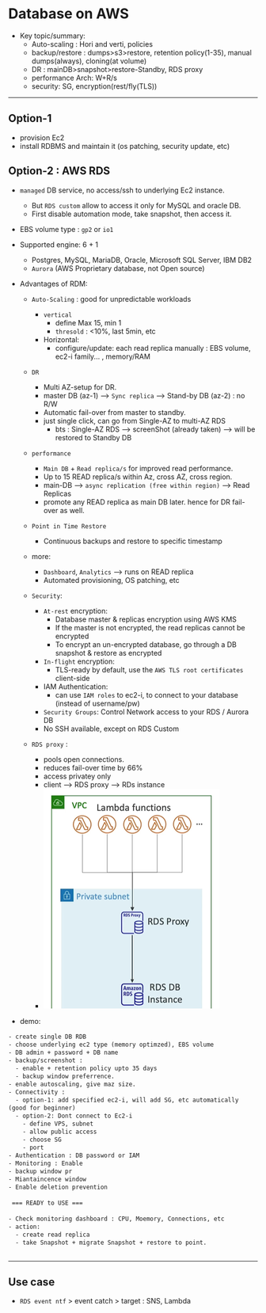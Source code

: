# Database on AWS

- Key topic/summary:
  - Auto-scaling : Hori and verti, policies 
  - backup/restore : dumps>s3>restore, retention policy(1-35), manual dumps(always), cloning(at volume)
  - DR : mainDB>snapshot>restore-Standby, RDS proxy 
  - performance Arch: W+R/s 
  - security: SG, encryption(rest/fly(TLS)) 
---
## Option-1 
- provision Ec2
- install RDBMS and maintain it (os patching, security update, etc)

## Option-2 : AWS RDS
- `managed` DB service, no access/ssh to underlying Ec2 instance.
  - But `RDS custom` allow to access it  only for MySQL and oracle DB.
  - First disable automation mode, take snapshot, then access it.
- EBS volume type : `gp2` or `io1`
- Supported engine: 6 + 1 
  - Postgres, MySQL, MariaDB, Oracle, Microsoft SQL Server, IBM DB2
  - `Aurora` (AWS Proprietary database, not Open source)
- Advantages of RDM:
  - `Auto-Scaling` : good for unpredictable workloads
    - `vertical`
      - define Max 15, min 1
      - `thresold` : <10%, last 5min, etc
    - Horizontal:
      - configure/update: each read replica manually : EBS volume, ec2-i family... , memory/RAM
  - `DR`
    - Multi AZ-setup for DR.
    - master DB (az-1) --> `Sync replica` --> Stand-by DB (az-2) : no R/W
    - Automatic fail-over from master to standby.
    - just single click, can go from Single-AZ to multi-AZ RDS
      - bts : Single-AZ RDS --> screenShot (already taken) --> will be restored to Standby DB
  - `performance` 
    - `Main DB` + `Read replica/s` for improved read performance.
    - Up to 15 READ replica/s within Az, cross AZ, cross region.
    - main-DB --> `async replication (free within region)` --> Read Replicas
    - promote any READ replica as main DB later. hence for DR fail-over as well.
  - `Point in Time Restore`
    - Continuous backups and restore to specific timestamp
  - more:
    - `Dashboard`, `Analytics`  --> runs on READ replica
    - Automated provisioning, OS patching, etc
  - `Security`:
    - `At-rest` encryption:
      - Database master & replicas encryption using AWS KMS
      - If the master is not encrypted, the read replicas cannot be encrypted
      - To encrypt an un-encrypted database, go through a DB snapshot & restore as encrypted
    - `In-flight` encryption: 
      - TLS-ready by default, use the `AWS TLS root certificates` client-side
    - IAM Authentication: 
      - can use `IAM roles` to ec2-i, to connect to your database (instead of username/pw)
    - `Security Groups`: Control Network access to your RDS / Aurora DB
    - No SSH available, except on RDS Custom

  - `RDS proxy` : 
    - pools open connections.
    - reduces fail-over time by 66%
    - access privatey only
    - client --> RDS proxy --> RDs instance
    - ![img.png](../99_img/db/img_5.png)
    
- demo:
```
- create single DB RDB
- choose underlying ec2 type (memory optimzed), EBS volume
- DB admin + password + DB name
- backup/screenshot : 
  - enable + retention policy upto 35 days
  - backup window preferrence.
- enable autoscaling, give maz size.
- Connectivity : 
  - option-1: add specified ec2-i, will add SG, etc automatically (good for beginner)
  - option-2: Dont connect to Ec2-i
    - define VPS, subnet
    - allow public access
    - choose SG
    - port 
- Authentication : DB password or IAM
- Monitoring : Enable
- backup window pr
- Miantaincence window
- Enable deletion prevention 

 === READY to USE ===
 
- Check monitoring dashboard : CPU, Moemory, Connections, etc
- action:
  - create read replica
  - take Snapshot + migrate Snapshot + restore to point.
 
```
---
## Use case
- `RDS event ntf` > event catch > target : SNS, Lambda